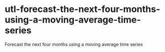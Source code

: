 # utl-forecast-the-next-four-months-using-a-moving-average-time-series
Forecast the next four months using a moving average time series
